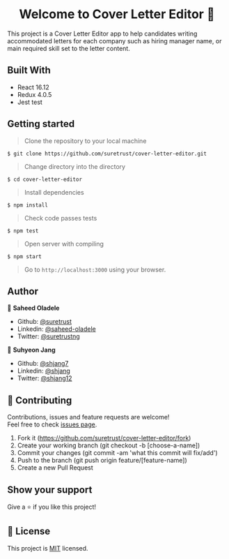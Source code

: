 <h1 align="center">Welcome to Cover Letter Editor 👋</h1>

This project is a Cover Letter Editor app to help candidates writing accommodated letters for each company such as hiring manager name, or main required skill set to the letter content.

## Built With

- React 16.12
- Redux 4.0.5
- Jest test

## Getting started

> Clone the repository to your local machine

```
$ git clone https://github.com/suretrust/cover-letter-editor.git
```

> Change directory into the directory

```
$ cd cover-letter-editor
```

> Install dependencies

```
$ npm install
```

> Check code passes tests

```
$ npm test
```

> Open server with compiling

```
$ npm start
```

> Go to `http://localhost:3000` using your browser.

## Author

👤 **Saheed Oladele**

- Github: [@suretrust](https://github.com/suretrust)
- Linkedin: [@saheed-oladele](https://www.linkedin.com/in/saheed-oladele/)
- Twitter: [@suretrustng](https://twitter.com/suretrustng)


👤 **Suhyeon Jang**

- Github: [@shjang7](https://github.com/shjang7)
- Linkedin: [@shjang](https://www.linkedin.com/in/shjang/)
- Twitter: [@shjang12](https://twitter.com/shjang12)

## 🤝 Contributing

Contributions, issues and feature requests are welcome!<br />Feel free to check [issues page](https://github.com/suretrust/cover-letter-editor/issues).

1. Fork it (https://github.com/suretrust/cover-letter-editor/fork)
2. Create your working branch (git checkout -b [choose-a-name])
3. Commit your changes (git commit -am 'what this commit will fix/add')
4. Push to the branch (git push origin feature/[feature-name])
5. Create a new Pull Request

## Show your support

Give a ⭐️ if you like this project!

## 📝 License

This project is [MIT](https://github.com/suretrust/cover-letter-editor/blob/master/LICENSE) licensed.
